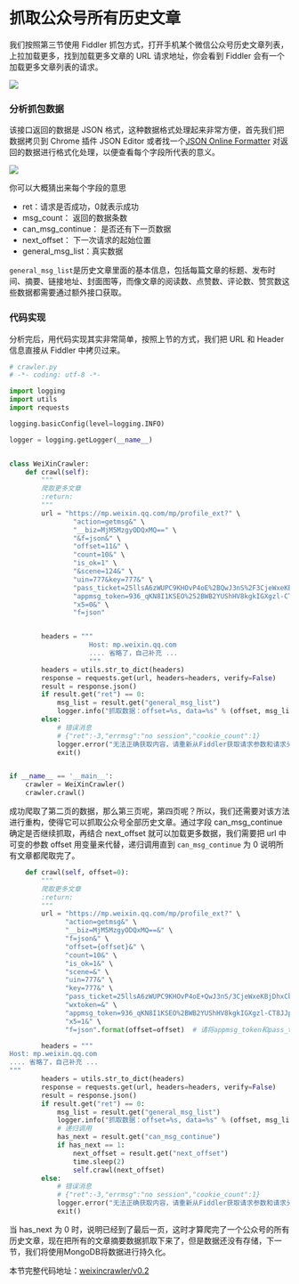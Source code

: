 # 抓取公众号所有历史文章

我们按照第三节使用 Fiddler 抓包方式，打开手机某个微信公众号历史文章列表，上拉加载更多，找到加载更多文章的 URL 请求地址，你会看到 Fiddler 会有一个加载更多文章列表的请求。


![](https://user-gold-cdn.xitu.io/2017/12/23/1607f86a0e361895?w=1218&h=628&f=jpeg&s=138352)

### 分析抓包数据

该接口返回的数据是 JSON 格式，这种数据格式处理起来非常方便，首先我们把数据拷贝到 Chrome 插件 JSON Editor 或者找一个[JSON Online Formatter](https://jsonformatter.curiousconcept.com/) 对返回的数据进行格式化处理，以便查看每个字段所代表的意义。


![](https://user-gold-cdn.xitu.io/2017/12/23/1607f86e8b11adca?w=564&h=286&f=jpeg&s=22098)

你可以大概猜出来每个字段的意思

* ret：请求是否成功，0就表示成功
* msg_count： 返回的数据条数
* can_msg_continue： 是否还有下一页数据
* next_offset： 下一次请求的起始位置
* general_msg_list：真实数据

`general_msg_list`是历史文章里面的基本信息，包括每篇文章的标题、发布时间、摘要、链接地址、封面图等，而像文章的阅读数、点赞数、评论数、赞赏数这些数据都需要通过额外接口获取。

### 代码实现

分析完后，用代码实现其实非常简单，按照上节的方式，我们把 URL 和 Header 信息直接从 Fiddler 中拷贝过来。

```python
# crawler.py
# -*- coding: utf-8 -*-

import logging
import utils
import requests

logging.basicConfig(level=logging.INFO)

logger = logging.getLogger(__name__)


class WeiXinCrawler:
    def crawl(self):
        """
        爬取更多文章
        :return:
        """
        url = "https://mp.weixin.qq.com/mp/profile_ext?" \
                "action=getmsg&" \
                "__biz=MjM5MzgyODQxMQ==" \
                "&f=json&" \
                "offset=11&" \
                "count=10&" \
                "is_ok=1" \
                "&scene=124&" \
                "uin=777&key=777&" \
                "pass_ticket=25llsA6zWUPC9KHOvP4oE%2BQwJ3nS%2F3CjeWxeKBjDhxCb7V1lQQJa6d0ZrgSmCvWa&wxtoken=&" \
                "appmsg_token=936_qKN8I1KSEO%252BWB2YUShHV8kgkIGXgzl-CT8JJpw~~&" \
                "x5=0&" \
                "f=json"


        headers = """
                    Host: mp.weixin.qq.com
                    .... 省略了，自己补充 ...
                    """
        headers = utils.str_to_dict(headers)
        response = requests.get(url, headers=headers, verify=False)
        result = response.json()
        if result.get("ret") == 0:
            msg_list = result.get("general_msg_list")
            logger.info("抓取数据：offset=%s, data=%s" % (offset, msg_list))
        else:
            # 错误消息
            # {"ret":-3,"errmsg":"no session","cookie_count":1}
            logger.error("无法正确获取内容，请重新从Fiddler获取请求参数和请求头")
            exit()


if __name__ == '__main__':
    crawler = WeiXinCrawler()
    crawler.crawl()

```

成功爬取了第二页的数据，那么第三页呢，第四页呢？所以，我们还需要对该方法进行重构，使得它可以抓取公众号全部历史文章。通过字段 can_msg_continue 确定是否继续抓取，再结合 next_offset 就可以加载更多数据，我们需要把 url 中可变的参数 offset 用变量来代替，递归调用直到 `can_msg_continue` 为 0 说明所有文章都爬取完了。

```python
    def crawl(self, offset=0):
        """
        爬取更多文章
        :return:
        """
        url = "https://mp.weixin.qq.com/mp/profile_ext?" \
              "action=getmsg&" \
              "__biz=MjM5MzgyODQxMQ==&" \
              "f=json&" \
              "offset={offset}&" \
              "count=10&" \
              "is_ok=1&" \
              "scene=&" \
              "uin=777&" \
              "key=777&" \
              "pass_ticket=25llsA6zWUPC9KHOvP4oE+QwJ3nS/3CjeWxeKBjDhxCb7V1lQQJa6d0ZrgSmCvWa&" \
              "wxtoken=&" \
              "appmsg_token=936_qKN8I1KSEO%2BWB2YUShHV8kgkIGXgzl-CT8JJpw~~&" \
              "x5=1&" \
              "f=json".format(offset=offset)  # 请将appmsg_token和pass_ticket替换成你自己的

        headers = """
Host: mp.weixin.qq.com
.... 省略了，自己补充 ...
"""
        headers = utils.str_to_dict(headers)
        response = requests.get(url, headers=headers, verify=False)
        result = response.json()
        if result.get("ret") == 0:
            msg_list = result.get("general_msg_list")
            logger.info("抓取数据：offset=%s, data=%s" % (offset, msg_list))
            # 递归调用
            has_next = result.get("can_msg_continue")
            if has_next == 1:
                next_offset = result.get("next_offset")
                time.sleep(2)
                self.crawl(next_offset)
        else:
            # 错误消息
            # {"ret":-3,"errmsg":"no session","cookie_count":1}
            logger.error("无法正确获取内容，请重新从Fiddler获取请求参数和请求头")
            exit()
```

当 has_next 为 0 时，说明已经到了最后一页，这时才算爬完了一个公众号的所有历史文章，现在把所有的文章摘要数据抓取下来了，但是数据还没有存储，下一节，我们将使用MongoDB将数据进行持久化。

本节完整代码地址：[weixincrawler/v0.2](https://github.com/pythonzhichan/weixincrawler/tree/v0.2)
